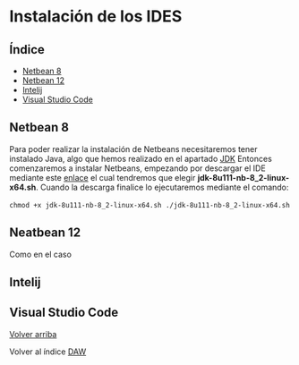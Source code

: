 # Instalación de los IDES <a name="id5"></a>
## Índice
  - [Netbean 8](#id1)
  - [Netbean 12](#id2)
  - [Intelij](#id3)
  - [Visual Studio Code](#id4)

## Netbean 8 <a name="id1"></a>
Para poder realizar la instalación de Netbeans necesitaremos tener instalado Java, algo que hemos realizado en el apartado [JDK](https://github.com/vmcabreu/ETSDAW/tree/main/ETS/JDK#id2)
Entonces comenzaremos a instalar Netbeans, empezando por descargar el IDE mediante este [enlace](https://www.oracle.com/technetwork/java/javase/downloads/jdk-netbeans-jsp-3413139-esa.html) el cual tendremos que elegir **jdk-8u111-nb-8_2-linux-x64.sh**.
Cuando la descarga finalice lo ejecutaremos mediante el comando:<br></br>
`chmod +x jdk-8u111-nb-8_2-linux-x64.sh
./jdk-8u111-nb-8_2-linux-x64.sh`

                 
## Neatbean 12 <a name="id2"></a>
Como en el caso 


## Intelij <a name="id3"></a>

## Visual Studio Code <a name="id4"></a>


[Volver arriba](#id5)

Volver al índice [DAW](https://github.com/vmcabreu/ETSDAW)


